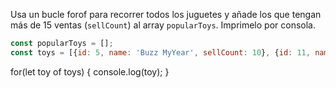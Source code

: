 Usa un bucle forof para recorrer todos los juguetes y añade los que tengan más de 15 ventas (`sellCount`) al array `popularToys`. Imprimelo por consola.

```js
const popularToys = [];
const toys = [{id: 5, name: 'Buzz MyYear', sellCount: 10}, {id: 11, name: 'Action Woman', sellCount: 24}, {id: 23, name: 'Barbie Man', sellCount: 15}, {id: 40, name: 'El gato con Guantes', sellCount: 8},{id: 40, name: 'El gato felix', sellCount: 35}]
```
for(let toy of toys) {
    console.log(toy);
}
